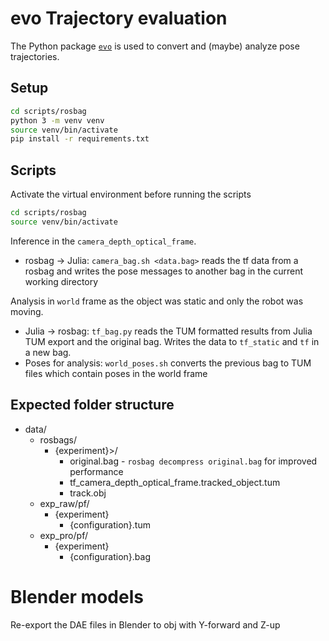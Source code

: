 # evo Trajectory evaluation
The Python package [`evo`](https://github.com/MichaelGrupp/evo/wiki) is used to convert and (maybe) analyze pose trajectories.

## Setup
```sh
cd scripts/rosbag
python 3 -m venv venv
source venv/bin/activate
pip install -r requirements.txt
```

## Scripts
Activate the virtual environment before running the scripts
```sh
cd scripts/rosbag
source venv/bin/activate
```

Inference in the `camera_depth_optical_frame`.
* rosbag -> Julia: `camera_bag.sh <data.bag>` reads the tf data from a rosbag and writes the pose messages to another bag in the current working directory

Analysis in `world` frame as the object was static and only the robot was moving.
* Julia -> rosbag: `tf_bag.py` reads the TUM formatted results from Julia TUM export and the original bag.
  Writes the data to `tf_static` and `tf` in a new bag.
* Poses for analysis: `world_poses.sh` converts the previous bag to TUM files which contain poses in the world frame

## Expected folder structure
* data/
  * rosbags/
    * {experiment}>/
      * original.bag - `rosbag decompress original.bag` for improved performance
      * tf_camera_depth_optical_frame.tracked_object.tum
      * track.obj
  * exp_raw/pf/
    * {experiment}
      * {configuration}.tum
  * exp_pro/pf/
    * {experiment}
      * {configuration}.bag

# Blender models
Re-export the DAE files in Blender to obj with Y-forward and Z-up
